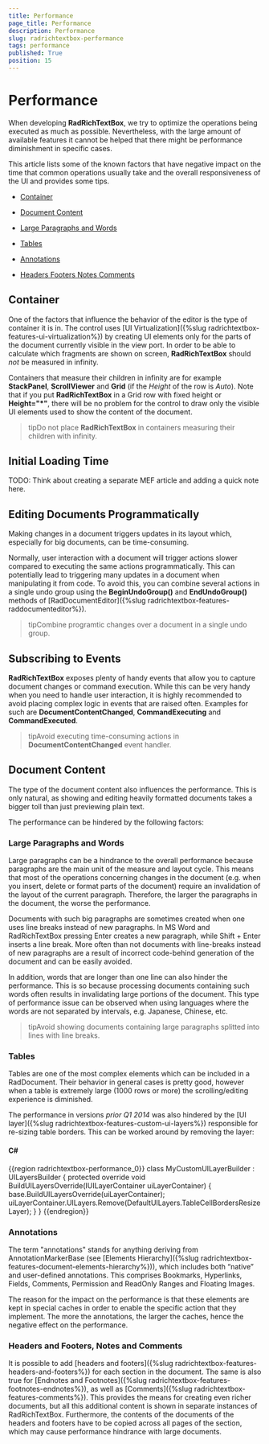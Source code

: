 ```yaml
---
title: Performance
page_title: Performance
description: Performance
slug: radrichtextbox-performance
tags: performance
published: True
position: 15
---
```


# Performance


When developing __RadRichTextBox__, we try to optimize the operations being executed as much as possible. Nevertheless, with the large amount of available features it cannot be helped that there might be performance diminishment in specific cases. 

This article lists some of the known factors that have negative impact on the time that common operations usually take and the overall responsiveness of the UI and provides some tips.
      

* [Container](#container)

* [Document Content](#document-content)

* [Large Paragraphs and Words](#large-paragraphs-and-words)

* [Tables](#tables)

* [Annotations](#annotations)

* [Headers Footers Notes Comments](#headers-and-footers,-notes-and-comments)

## Container

One of the factors that influence the behavior of the editor is the type of container it is in. The control uses [UI Virtualization]({%slug radrichtextbox-features-ui-virtualization%}) by creating UI elements only for the parts of the document currently visible in the view port. In order to be able to calculate which fragments are shown on screen, __RadRichTextBox__ should *not* be measured in infinity.


Containers that measure their children in infinity are for example __StackPanel__, __ScrollViewer__ and __Grid__ (if the *Height* of the row is *Auto*). Note that if you put __RadRichTextBox__ in a Grid row with fixed height or __Height="*"__, there will be no problem for the control to draw only the visible UI elements used to show the content of the document.

>tipDo not place __RadRichTextBox__ in containers measuring their children with infinity.


## Initial Loading Time

TODO: Think about creating a separate MEF article and adding a quick note here.


## Editing Documents Programmatically

Making changes in a document triggers updates in its layout which, especially for big documents, can be time-consuming. 

Normally, user interaction with a document will trigger actions slower compared to executing the same actions programmatically. This can potentially lead to triggering many updates in a document when manipulating it from code. To avoid this, you can combine several actions in a single undo group using the __BeginUndoGroup()__ and __EndUndoGroup()__ methods of [RadDocumentEditor]({%slug radrichtextbox-features-raddocumenteditor%}).


>tipCombine programtic changes over a document in a single undo group.


## Subscribing to Events

__RadRichTextBox__ exposes plenty of handy events that allow you to capture document changes or command execution. While this can be very handy when you need to handle user interaction, it is highly recommended to avoid placing complex logic in events that are raised often. Examples for such are __DocumentContentChanged__, __CommandExecuting__ and __CommandExecuted__.


>tipAvoid executing time-consuming actions in __DocumentContentChanged__ event handler.


## Document Content

The type of the document content also influences the performance. This is only natural, as showing and editing heavily formatted documents takes a bigger toll than just previewing plain text.


The performance can be hindered by the following factors:
        

### Large Paragraphs and Words

Large paragraphs can be a hindrance to the overall performance because paragraphs are the main unit of the measure and layout cycle. This means that most of the operations concerning changes in the document (e.g. when you insert, delete or format parts of the document) require an invalidation of the layout of the current paragraph. Therefore, the larger the paragraphs in the document, the worse the performance.
        

Documents with such big paragraphs are sometimes created when one uses line breaks instead of new paragraphs. In MS Word and RadRichTextBox pressing Enter creates a new paragraph, while Shift + Enter inserts a line break. More often than not documents with line-breaks instead of new paragraphs are a result of incorrect code-behind generation of the document and can be easily avoided.


In addition, words that are longer than one line can also hinder the performance. This is so because processing documents containing such words often results in invalidating large portions of the document. This type of performance issue can be observed when using languages where the words are not separated by intervals, e.g. Japanese, Chinese, etc.


>tipAvoid showing documents containing large paragraphs splitted into lines with line breaks.


### Tables

Tables are one of the most complex elements which can be included in a RadDocument. Their behavior in general cases is pretty good, however when a table is extremely large (1000 rows or more) the scrolling/editing experience is diminished.


The performance in versions *prior Q1 2014* was also hindered by the [UI layer]({%slug radrichtextbox-features-custom-ui-layers%}) responsible for re-sizing table borders. This can be worked around by removing the layer:
        

#### __C#__

{{region radrichtextbox-performance_0}}
    class MyCustomUILayerBuilder : UILayersBuilder
    {
        protected override void BuildUILayersOverride(IUILayerContainer uiLayerContainer)
        {
            base.BuildUILayersOverride(uiLayerContainer);
            uiLayerContainer.UILayers.Remove(DefaultUILayers.TableCellBordersResizeLayer);
        }
    }
{{endregion}}


### Annotations

The term "annotations" stands for anything deriving from AnnotationMarkerBase (see [Elements Hierarchy]({%slug radrichtextbox-features-document-elements-hierarchy%})), which includes both “native” and user-defined annotations. This comprises Bookmarks, Hyperlinks, Fields, Comments, Permission and ReadOnly Ranges and Floating Images.


The reason for the impact on the performance is that these elements are kept in special caches in order to enable the specific action that they implement. The more the annotations, the larger the caches, hence the negative effect on the performance.
        

### Headers and Footers, Notes and Comments

It is possible to add [headers and footers]({%slug radrichtextbox-features-headers-and-footers%}) for each section in the document. The same is also true for [Endnotes and Footnotes]({%slug radrichtextbox-features-footnotes-endnotes%}), as well as [Comments]({%slug radrichtextbox-features-comments%}). This provides the means for creating even richer documents, but all this additional content is shown in separate instances of RadRichTextBox. Furthermore, the contents of the documents of the headers and footers have to be copied across all pages of the section, which may cause performance hindrance with large documents.
